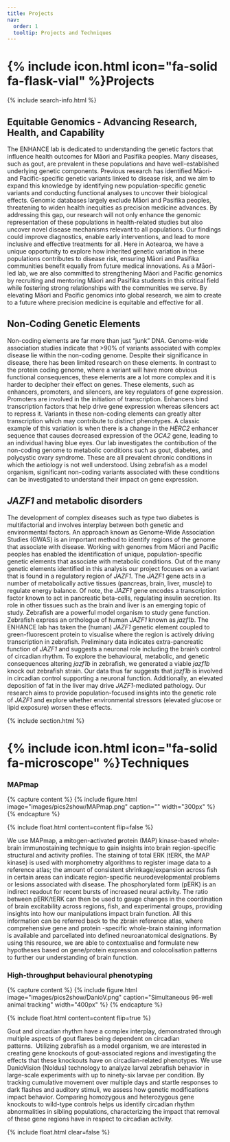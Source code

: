 ```yaml
---
title: Projects
nav:
  order: 1
  tooltip: Projects and Techniques
---
```


# {% include icon.html icon="fa-solid fa-flask-vial" %}Projects

{% include search-info.html %}

## Equitable Genomics - Advancing Research, Health, and Capability

The ENHANCE lab is dedicated to understanding the genetic factors that influence health outcomes for Māori and Pasifika peoples. Many diseases, such as gout, are prevalent in these populations and have well-established underlying genetic components. Previous research has identified Māori- and Pacific-specific genetic variants linked to disease risk, and we aim to expand this knowledge by identifying new population-specific genetic variants and conducting functional analyses to uncover their biological effects. Genomic databases largely exclude Māori and Pasifika peoples, threatening to widen health inequities as precision medicine advances. By addressing this gap, our research will not only enhance the genomic representation of these populations in health-related studies but also uncover novel disease mechanisms relevant to all populations. Our findings could improve diagnostics, enable early interventions, and lead to more inclusive and effective treatments for all. Here in Aotearoa, we have a unique opportunity to explore how inherited genetic variation in these populations contributes to disease risk, ensuring Māori and Pasifika communities benefit equally from future medical innovations. As a Māori-led lab, we are also committed to strengthening Māori and Pacific genomics by recruiting and mentoring Māori and Pasifika students in this critical field while fostering strong relationships with the communities we serve. By elevating Māori and Pacific genomics into global research, we aim to create to a future where precision medicine is equitable and effective for all.

## Non-Coding Genetic Elements

Non-coding elements are far more than just “junk” DNA. Genome-wide association studies indicate that >90% of variants associated with complex disease lie within the non-coding genome. Despite their significance in disease, there has been limited research on these elements. In contrast to the protein coding genome, where a variant will have more obvious functional consequences, these elements are a lot more complex and it is harder to decipher their effect on genes. These elements, such as enhancers, promoters, and silencers, are key regulators of gene expression. Promoters are involved in the initiation of transcription. Enhancers bind transcription factors that help drive gene expression whereas silencers act to repress it. Variants in these non-coding elements can greatly alter transcription which may contribute to distinct phenotypes. A classic example of this variation is when there is a change in the _HERC2_ enhancer sequence that causes decreased expression of the _OCA2_ gene, leading to an individual having blue eyes. Our lab investigates the contribution of the non-coding genome to metabolic conditions such as gout, diabetes, and polycystic ovary syndrome. These are all prevalent chronic conditions in which the aetiology is not well understood. Using zebrafish as a model organism, significant non-coding variants associated with these conditions can be investigated to understand their impact on gene expression.

## _JAZF1_ and metabolic disorders

The development of complex diseases such as type two diabetes is multifactorial and involves interplay between both genetic and environmental factors. An approach known as Genome-Wide Association Studies (GWAS) is an important method to identify regions of the genome that associate with disease. Working with genomes from Māori and Pacific peoples has enabled the identification of unique, population-specific genetic elements that associate with metabolic conditions. Out of the many genetic elements identified in this analysis our project focuses on a variant that is found in a regulatory region of _JAZF1_. The _JAZF1_ gene acts in a number of metabolically active tissues (pancreas, brain, liver, muscle) to regulate energy balance. Of note, the _JAZF1_ gene encodes a transcription factor known to act in pancreatic beta-cells, regulating insulin secretion. Its role in other tissues such as the brain and liver is an emerging topic of study. Zebrafish are a powerful model organism to study gene function. Zebrafish express an orthologue of human _JAZF1_ known as _jazf1b_. The ENHANCE lab has taken the (human) _JAZF1_ genetic element coupled to green-fluorescent protein to visualise where the region is actively driving transcription in zebrafish. Preliminary data indicates extra-pancreatic function of _JAZF1_ and suggests a neuronal role including the brain’s control of circadian rhythm. To explore the behavioural, metabolic, and genetic consequences altering _jazf1b_ in zebrafish, we generated a viable _jazf1b_ knock out zebrafish strain. Our data thus far suggests that _jazf1b_ is involved in circadian control supporting a neuronal function. Additionally, an elevated deposition of fat in the liver may drive _JAZF1_-mediated pathology. Our research aims to provide population-focused insights into the genetic role of _JAZF1_ and explore whether environmental stressors (elevated glucose or lipid exposure) worsen these effects.

{% include section.html %}


# {% include icon.html icon="fa-solid fa-microscope" %}Techniques

### MAPmap

{% capture content %}
  {%
  include figure.html
  image="images/pics2show/MAPmap.png"
  caption=""
  width="300px"
%}
{% endcapture %}

{%
  include float.html
  content=content
  flip=false
%}


We use MAPmap, a **m**itogen-**a**ctivated **p**rotein (MAP) kinase-based whole-brain immunostaining technique to gain insights into brain region-specific structural and activity profiles. The staining of total ERK (tERK, the MAP kinase) is used with morphometry algorithms to register image data to a reference atlas; the amount of consistent shrinkage/expansion across fish in certain areas can indicate region-specific neurodevelopmental problems or lesions associated with disease. The phosphorylated form (pERK) is an indirect readout for recent bursts of increased neural activity. The ratio between pERK/tERK can then be used to gauge changes in the coordination of brain excitability across regions, fish, and experimental groups, providing insights into how our manipulations impact brain function. All this information can be referred back to the zbrain reference atlas, where comprehensive gene and protein -specific whole-brain staining information is available and parcellated into defined neuroanatomical designations. By using this resource, we are able to contextualise and formulate new hypotheses based on gene/protein expression and colocolisation patterns to further our understanding of brain function.


### High-throughput behavioural phenotyping

{% capture content %}
  {%
  include figure.html
  image="images/pics2show/DanioV.png"
  caption="Simultaneous 96-well animal tracking"
  width="400px"
%}
{% endcapture %}

{%
  include float.html
  content=content
  flip=true
%}


Gout and circadian rhythm have a complex interplay, demonstrated through multiple aspects of gout flares being dependent on circadian patterns.  Utilizing zebrafish as a model organism, we are interested in creating gene knockouts of gout-associated regions and investigating the effects that these knockouts have on circadian-related phenotypes. We use DanioVision (Noldus) technology to analyze larval zebrafish behavior in large-scale experiments with up to ninety-six larvae per condition. By tracking cumulative movement over multiple days and startle responses to dark flashes and auditory stimuli, we assess how genetic modifications impact behavior. Comparing homozygous and heterozygous gene knockouts to wild-type controls helps us identify circadian rhythm abnormalities in sibling populations, characterizing the impact that removal of these gene regions have in respect to circadian activity.


{% include float.html clear=false %}
